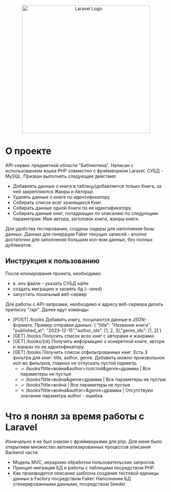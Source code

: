 <p align="center"><a href="https://laravel.com" target="_blank"><img src="https://raw.githubusercontent.com/laravel/art/master/logo-lockup/5%20SVG/2%20CMYK/1%20Full%20Color/laravel-logolockup-cmyk-red.svg" width="400" alt="Laravel Logo"></a></p>

# О проекте

API-сервис предметной области "Библиотека". Написан с использованием языка PHP совместно с фрэймворком Laravel. СУБД - MySQL.
Призван выполнять следующие действия:

- Добавлять данные о книге в таблицу(добавляется только Книга, за ней закрепляются Жанры и Авторы).
- Удалять данные о книге по идентификатору.
- Собирать список всег хранящихся Книг.
- Собирать данные одной Книги по ее идентификатору.
- Собирать данные книг, попадающих по описанию по следующим параметрам: Имя автора, заголовок книги, жанры книги.

Для удобства тестирования, созданы сидеры для наполнения базы данных. Данных для генерации Faker текущих записей - вполне достаточно для заполнения большим кол-вом данных, без полных дубликатов.

## Инструкция к пользованию

После клонирования проекта, необходимо: 
- в .env файле - указать СУБД sqlite
- создать миграцию и засеять бд (--seed)
- запустить локальный веб-сервер

Для работы с API-запроами, необходимо к адресу веб-сервера делать преписку "/api". Далее идут команды:
- [POST] /books        Добавить книгу, посылаются данные в JSON-формате. Пример отправки данных: { "title": "Название книги", "published_at": "2023-12-15","author_ids": [1, 2, 3],"genre_ids": [1, 2] }
- [GET] /books         Полусить список всех книг с авторами и жанрами.
- [GET] /books/{id}    Получить информацию о конкретной книге, авторе и жанрах по ее идентификатору.
- [GET] /books         Получить список отфильтрованных книг. Есть 3 фильтра для книг: title, author, genre. Добавить можно произвольное кол-во фильтров, главное не отпускать пустой парметр.
    - &check; /books?title=война&author=толстой&genre=драмма    | Все параметеры не пустые
    - &check; /books?title=война&genre=драмма                 | Все параметеры не пустые
    - &check; /books?title=война                                | Все параметеры не пустые
    - &cross; /books?title=война&author=&genre=драмма           | Отсутствуеи значение параметра author - ошибка

# Что я понял за время работы с Laravel
Изначально я не был знаком с фрэймворками для php. Для меня было открытием множество автоматизированных процессов описания Backend части.
- Модель MVC, иерархию обработки пользовательских запросов.
- Принцип миграции БД и работы с таблицами посредством PHP.
- Как производится описание шаблона создания тестовой еденицы данных в Factory посредством Faker. Наполнение БД сгенерированными данными, посредством Seeder.
